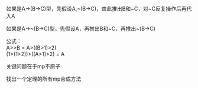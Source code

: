 如果是A->(B->C)型，先假设A,\~(B->C)，由此推出B和\~C，对\~C反复操作后再代入A

如果是A->\~(B->C)型，先假设A，再推出B和\~C，再推出\~(B->C)

公式：<br>
A>>B = A>((B>1)>2)<br>
(1>(1>2))>((A>1)>2) = A

关键问题在于mp不原子

找出一个定理的所有mp合成方法